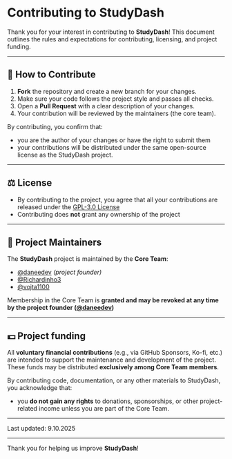 # Contributing to StudyDash

Thank you for your interest in contributing to **StudyDash**!
This document outlines the rules and expectations for contributing, licensing, and project funding.

---

## 🧩 How to Contribute

1. **Fork** the repository and create a new branch for your changes.
2. Make sure your code follows the project style and passes all checks.
3. Open a **Pull Request** with a clear description of your changes.
4. Your contribution will be reviewed by the maintainers (the core team).

By contributing, you confirm that:

* you are the author of your changes or have the right to submit them
* your contributions will be distributed under the same open-source license as the StudyDash project.

---

## ⚖️ License

* By contributing to the project, you agree that all your contributions are released under the [GPL-3.0 License](./LICENSE)
* Contributing does **not** grant any ownership of the project

---

## 🚀 Project Maintainers

The **StudyDash** project is maintained by the **Core Team**:

* [@daneedev](https://github.com/daneedev) *(project founder)*
* [@Richardinho3](https://github.com/Richardinho3)
* [@vojta1100](https://github.com/vojta1100)

Membership in the Core Team is **granted and may be revoked at any time by the project founder ([@daneedev](https://github.com/daneedev))**

---

## 💵 Project funding

All **voluntary financial contributions** (e.g., via GitHub Sponsors, Ko-fi, etc.) are intended to support the maintenance and development of the project.
These funds may be distributed **exclusively among Core Team members**.

By contributing code, documentation, or any other materials to StudyDash, you acknowledge that:

* you **do not gain any rights** to donations, sponsorships, or other project-related income unless you are part of the Core Team.

---

Last updated: 9.10.2025

---

Thank you for helping us improve **StudyDash**!
